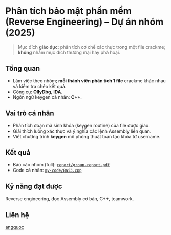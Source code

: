 # Phân tích bảo mật phần mềm (Reverse Engineering) – Dự án nhóm (2025)

> Mục đích **giáo dục**: phân tích cơ chế xác thực trong một file crackme; **không** nhằm mục đích thương mại hay phá hoại.

## Tổng quan
- Làm việc theo nhóm; **mỗi thành viên phân tích 1 file** crackme khác nhau và kiểm tra chéo kết quả.
- Công cụ: **OllyDbg**, **IDA**.
- Ngôn ngữ keygen cá nhân: **C++**.

## Vai trò cá nhân
- Phân tích đoạn mã sinh khóa (keygen routine) của file được giao.
- Giải thích luồng xác thực và ý nghĩa các lệnh Assembly liên quan.
- Viết chương trình **keygen** mô phỏng thuật toán tạo khóa từ username.

## Kết quả
- Báo cáo nhóm (full): [`report/group-report.pdf`](report/group-report.pdf)
- Code cá nhân: [`my-code/Bai3.cpp`](my-code/Bai3.cpp)

## Kỹ năng đạt được
Reverse engineering, đọc Assembly cơ bản, C++, teamwork.

## Liên hệ
[angquoc](https://github.com/angquoc)
